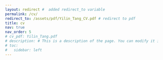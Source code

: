 ```yaml
---
layout: redirect #  added redirect_to variable
permalink: /cv/ 
redirect_to: /assets/pdf/Yilin_Tang_CV.pdf # redirect to pdf
title: cv
nav: true
nav_order: 5
# cv_pdf: Yilin_Tang.pdf
# description: # This is a description of the page. You can modify it in '_pages/cv.md'. You can also change or remove the top pdf download button.
# toc:
#   sidebar: left
---
```

